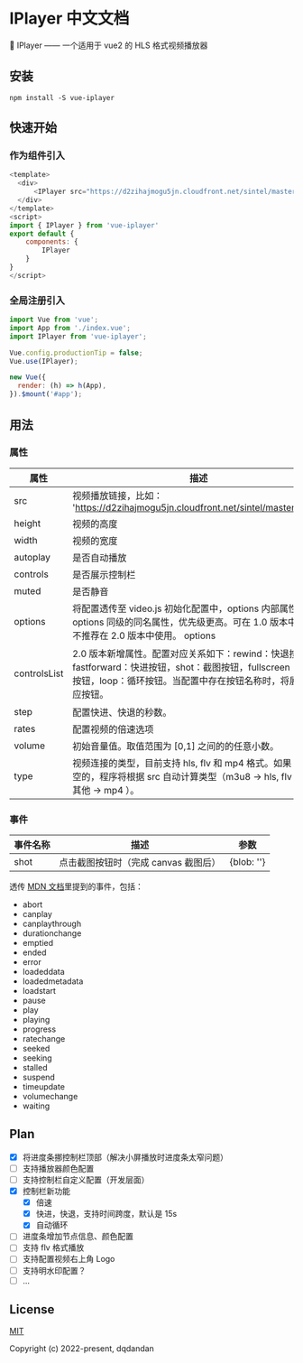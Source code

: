# IPlayer 中文文档

🤩 IPlayer —— 一个适用于 vue2 的 HLS 格式视频播放器

## 安装

```shell
npm install -S vue-iplayer
```

## 快速开始

### 作为组件引入

```js
<template>
  <div>
      <IPlayer src="https://d2zihajmogu5jn.cloudfront.net/sintel/master.m3u8"/>
  </div>
</template>
<script>
import { IPlayer } from 'vue-iplayer'
export default {
    components: {
        IPlayer
    }
}
</script>
```

### 全局注册引入

```js
import Vue from 'vue';
import App from './index.vue';
import IPlayer from 'vue-iplayer';

Vue.config.productionTip = false;
Vue.use(IPlayer);

new Vue({
  render: (h) => h(App),
}).$mount('#app');
```

## 用法

### 属性

| 属性         | 描述                                                                                                                                                                        | 类型    | 值枚举                                                  | 默认值                                                  |
| ------------ | --------------------------------------------------------------------------------------------------------------------------------------------------------------------------- | ------- | ------------------------------------------------------- | ------------------------------------------------------- |
| src          | 视频播放链接，比如： 'https://d2zihajmogu5jn.cloudfront.net/sintel/master.m3u8'                                                                                             | String  | —                                                       | —                                                       |
| height       | 视频的高度                                                                                                                                                                  | String  | —                                                       | 300                                                     |
| width        | 视频的宽度                                                                                                                                                                  | String  | —                                                       | 500                                                     |
| autoplay     | 是否自动播放                                                                                                                                                                | Boolean | —                                                       | true                                                    |
| controls     | 是否展示控制栏                                                                                                                                                              | Boolean | —                                                       | true                                                    |
| muted        | 是否静音                                                                                                                                                                    | Boolean | —                                                       | true                                                    |
| options      | 将配置透传至 video.js 初始化配置中，options 内部属性，比与 options 同级的同名属性，优先级更高。可在 1.0 版本中使用， 不推荐在 2.0 版本中使用。 options                      | Object  | —                                                       | true                                                    |
| controlsList | 2.0 版本新增属性。配置对应关系如下：rewind：快退按钮，fastforward：快进按钮，shot：截图按钮，fullscreen：全屏按钮，loop：循环按钮。当配置中存在按钮名称时，将展示对应按钮。 | Array   | ['rewind', 'fastforward', 'shot', 'fullscreen', 'loop'] | ['rewind', 'fastforward', 'fullscreen', 'loop', 'rate'] |
| step         | 配置快进、快退的秒数。                                                                                                                                                      | Number  | —                                                       | 10                                                      |
| rates        | 配置视频的倍速选项                                                                                                                                                          | Array   | —                                                       | [1,1.5,2,2.5]                                           |
| volume       | 初始音量值。取值范围为 [0,1] 之间的的任意小数。                                                                                                                             | Number  | —                                                       | 0.5                                                     |
| type         | 视频连接的类型，目前支持 hls, flv 和 mp4 格式。如果 type 是空的，程序将根据 src 自动计算类型（m3u8 -> hls, flv -> flv, 其他 -> mp4 ）。                                     | String  | hls/flv/mp4                                             | ''                                                      |

### 事件

| 事件名称 | 描述                                 | 参数       |
| -------- | ------------------------------------ | ---------- |
| shot     | 点击截图按钮时（完成 canvas 截图后） | {blob: ''} |

透传 [MDN 文档](https://developer.mozilla.org/zh-CN/docs/Web/API/HTMLMediaElement/canplay_event)里提到的事件，包括：

- abort
- canplay
- canplaythrough
- durationchange
- emptied
- ended
- error
- loadeddata
- loadedmetadata
- loadstart
- pause
- play
- playing
- progress
- ratechange
- seeked
- seeking
- stalled
- suspend
- timeupdate
- volumechange
- waiting

## Plan

- [x] 将进度条挪控制栏顶部（解决小屏播放时进度条太窄问题）
- [ ] 支持播放器颜色配置
- [ ] 支持控制栏自定义配置（开发层面）
- [x] 控制栏新功能
  - [x] 倍速
  - [x] 快进，快退，支持时间跨度，默认是 15s
  - [x] 自动循环
- [ ] 进度条增加节点信息、颜色配置
- [ ] 支持 flv 格式播放
- [ ] 支持配置视频右上角 Logo
- [ ] 支持明水印配置？
- [ ] ...

## License

[MIT](https://opensource.org/licenses/MIT)

Copyright (c) 2022-present, dqdandan
